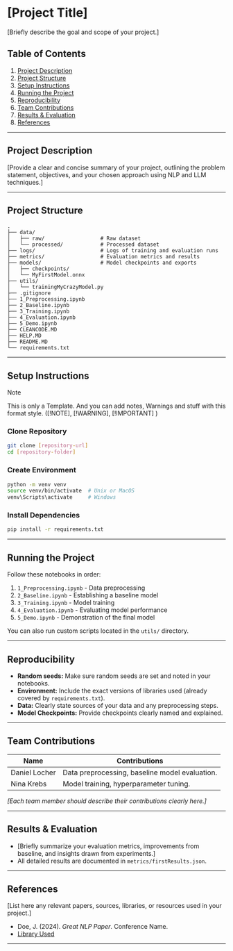 # [Project Title]

[Briefly describe the goal and scope of your project.]

## Table of Contents

1. [Project Description](#project-description)
2. [Project Structure](#project-structure)
3. [Setup Instructions](#setup-instructions)
4. [Running the Project](#running-the-project)
5. [Reproducibility](#reproducibility)
6. [Team Contributions](#team-contributions)
7. [Results & Evaluation](#results--evaluation)
8. [References](#references)

---

## Project Description

[Provide a clear and concise summary of your project, outlining the problem statement, objectives, and your chosen approach using NLP and LLM techniques.]

---

## Project Structure

```
.
├── data/
│   ├── raw/                  # Raw dataset
│   └── processed/            # Processed dataset
├── logs/                     # Logs of training and evaluation runs
├── metrics/                  # Evaluation metrics and results
├── models/                   # Model checkpoints and exports
│   ├── checkpoints/
│   └── MyFirstModel.onnx
├── utils/
│   └── trainingMyCrazyModel.py
├── .gitignore
├── 1_Preprocessing.ipynb
├── 2_Baseline.ipynb
├── 3_Training.ipynb
├── 4_Evaluation.ipynb
├── 5_Demo.ipynb
├── CLEANCODE.MD
├── HELP.MD
├── README.MD
└── requirements.txt
```

---

## Setup Instructions

> [!NOTE]  
> This is only a Template. And you can add notes, Warnings and stuff with this format style. ([!NOTE], [!WARNING], [!IMPORTANT] )

### Clone Repository
```bash
git clone [repository-url]
cd [repository-folder]
```

### Create Environment
```bash
python -m venv venv
source venv/bin/activate  # Unix or MacOS
venv\Scripts\activate     # Windows
```

### Install Dependencies
```bash
pip install -r requirements.txt
```

---

## Running the Project

Follow these notebooks in order:
1. `1_Preprocessing.ipynb` - Data preprocessing
2. `2_Baseline.ipynb` - Establishing a baseline model
3. `3_Training.ipynb` - Model training
4. `4_Evaluation.ipynb` - Evaluating model performance
5. `5_Demo.ipynb` - Demonstration of the final model

You can also run custom scripts located in the `utils/` directory.

---

## Reproducibility

- **Random seeds:** Make sure random seeds are set and noted in your notebooks.
- **Environment:** Include the exact versions of libraries used (already covered by `requirements.txt`).
- **Data:** Clearly state sources of your data and any preprocessing steps.
- **Model Checkpoints:** Provide checkpoints clearly named and explained.

---

## Team Contributions

| Name              | Contributions                                  |
|-------------------|------------------------------------------------|
| Daniel Locher     | Data preprocessing, baseline model evaluation. |
| Nina Krebs     | Model training, hyperparameter tuning.         |

*[Each team member should describe their contributions clearly here.]*

---

## Results & Evaluation

- [Briefly summarize your evaluation metrics, improvements from baseline, and insights drawn from experiments.]
- All detailed results are documented in `metrics/firstResults.json`.

---

## References

[List here any relevant papers, sources, libraries, or resources used in your project.]

- Doe, J. (2024). *Great NLP Paper*. Conference Name.
- [Library Used](https://example-library.com)

---
